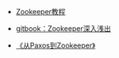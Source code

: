 + [Zookeeper教程](https://www.w3cschool.cn/zookeeper/)

+ [gitbook：Zookeeper深入浅出](https://holynull.gitbooks.io/zookeeper/content/)

+ [《从Paxos到Zookeeper》](https://book.douban.com/subject/26292004/)


